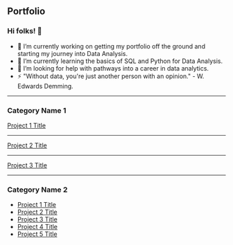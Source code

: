## Portfolio

### Hi folks! 👋

- 🔭 I’m currently working on getting my portfolio off the ground and starting my journey into Data Analysis.
- 🌱 I’m currently learning the basics of SQL and Python for Data Analysis.
- 🤔 I’m looking for help with pathways into a career in data analytics.
- ⚡ "Without data, you're just another person with an opinion." - W. Edwards Demming.


---

### Category Name 1 

[Project 1 Title](/sample_page)
<img src="">

---
[Project 2 Title](/pdf/sample_presentation.pdf)
<img src="">

---
[Project 3 Title](http://example.com/)
<img src="">

---

### Category Name 2

- [Project 1 Title](http://example.com/)
- [Project 2 Title](http://example.com/)
- [Project 3 Title](http://example.com/)
- [Project 4 Title](http://example.com/)
- [Project 5 Title](http://example.com/)


